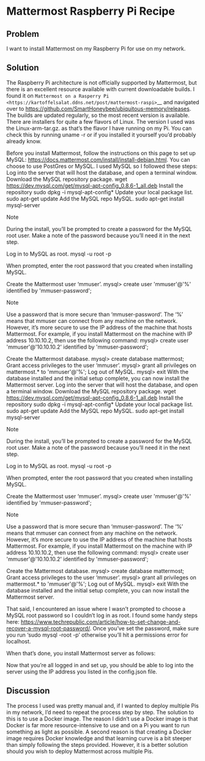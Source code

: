 # Mattermost Raspberry Pi Recipe

## Problem

I want to install Mattermost on my Raspberry Pi for use on my network. 

## Solution

The Raspberry Pi architecture is not officially supported by Mattermost, but there is an excellent resource available with current downloadable builds. I found it on `Mattermost on a Rasperry Pi <https://kartoffelsalat.ddns.net/post/mattermost-raspi>`__ and navigated over to https://github.com/SmartHoneybee/ubiquitous-memory/releases. The builds are updated regularly, so the most recent version is available. There are installers for quite a few flavors of Linux. The version I used was the Linux-arm-tar.gz. as that’s the flavor I have running on my Pi. You can check this by running uname -r or if you installed it yourself you’d probably already know. 

Before you install Mattermost, follow the instructions on this page to set up MySQL: https://docs.mattermost.com/install/install-debian.html. You can choose to use PostGres or MySQL. I used MySQL so I followed these steps: 
Log into the server that will host the database, and open a terminal window.
Download the MySQL repository package.
wget https://dev.mysql.com/get/mysql-apt-config_0.8.6-1_all.deb
Install the repository
sudo dpkg -i mysql-apt-config*
Update your local package list.
sudo apt-get update
Add the MySQL repo MySQL.
sudo apt-get install mysql-server

Note

During the install, you’ll be prompted to create a password for the MySQL root user. Make a note of the password because you’ll need it in the next step.

Log in to MySQL as root.
mysql -u root -p

When prompted, enter the root password that you created when installing MySQL.

Create the Mattermost user ‘mmuser’.
mysql> create user 'mmuser'@'%' identified by 'mmuser-password';

Note

Use a password that is more secure than ‘mmuser-password’.
The ‘%’ means that mmuser can connect from any machine on the network. However, it’s more secure to use the IP address of the machine that hosts Mattermost. For example, if you install Mattermost on the machine with IP address 10.10.10.2, then use the following command:
mysql> create user 'mmuser'@'10.10.10.2' identified by 'mmuser-password';

Create the Mattermost database.
mysql> create database mattermost;
Grant access privileges to the user ‘mmuser’.
mysql> grant all privileges on mattermost.* to 'mmuser'@'%';
Log out of MySQL.
mysql> exit
With the database installed and the initial setup complete, you can now install the Mattermost server. Log into the server that will host the database, and open a terminal window.
Download the MySQL repository package.
wget https://dev.mysql.com/get/mysql-apt-config_0.8.6-1_all.deb
Install the repository
sudo dpkg -i mysql-apt-config*
Update your local package list.
sudo apt-get update
Add the MySQL repo MySQL.
sudo apt-get install mysql-server

Note

During the install, you’ll be prompted to create a password for the MySQL root user. Make a note of the password because you’ll need it in the next step.

Log in to MySQL as root.
mysql -u root -p

When prompted, enter the root password that you created when installing MySQL.

Create the Mattermost user ‘mmuser’.
mysql> create user 'mmuser'@'%' identified by 'mmuser-password';

Note

Use a password that is more secure than ‘mmuser-password’.
The ‘%’ means that mmuser can connect from any machine on the network. However, it’s more secure to use the IP address of the machine that hosts Mattermost. For example, if you install Mattermost on the machine with IP address 10.10.10.2, then use the following command:
mysql> create user 'mmuser'@'10.10.10.2' identified by 'mmuser-password';

Create the Mattermost database.
mysql> create database mattermost;
Grant access privileges to the user ‘mmuser’.
mysql> grant all privileges on mattermost.* to 'mmuser'@'%';
Log out of MySQL.
mysql> exit
With the database installed and the initial setup complete, you can now install the Mattermost server. 


That said, I encountered an issue where I wasn’t prompted to choose a MySQL root password so I couldn’t log in as root. I found some handy steps here: https://www.techrepublic.com/article/how-to-set-change-and-recover-a-mysql-root-password/. Once you’ve set the password, make sure you run ‘sudo mysql -root -p’ otherwise you’ll hit a permissions error for localhost.

When that’s done, you install Mattermost server as follows: 
<steps>

Now that you’re all logged in and set up, you should be able to log into the server using the IP address you listed in the config.json file.
  
## Discussion

The process I used was pretty manual and, if I wanted to deploy multiple Pis in my network, I’d need to repeat the process step by step. The solution to this is to use a Docker image. The reason I didn’t use a Docker image is that Docker is far more resource-intensive to use and on a Pi you want to run something as light as possible. A second reason is that creating a Docker image requires Docker knowledge and that learning curve is a bit steeper than simply following the steps provided. 
However, it is a better solution should you wish to deploy Mattermost across multiple Pis. 

  
